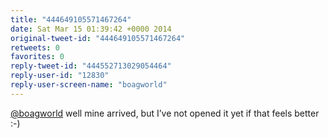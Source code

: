 ```yaml
---
title: "444649105571467264"
date: Sat Mar 15 01:39:42 +0000 2014
original-tweet-id: "444649105571467264"
retweets: 0
favorites: 0
reply-tweet-id: "444552713029054464"
reply-user-id: "12830"
reply-user-screen-name: "boagworld"
---
```

<a href="https://twitter.com/boagworld">@boagworld</a> well mine arrived, but I’ve not opened it yet if that feels better :-)
